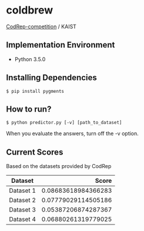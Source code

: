 # coldbrew

[CodRep-competition](https://github.com/KTH/CodRep-competition) / KAIST

## Implementation Environment

* Python 3.5.0

## Installing Dependencies
```shell
$ pip install pygments
```

## How to run?
```shell
$ python predictor.py [-v] [path_to_dataset]
```
When you evaluate the answers, turn off the -v option.

## Current Scores
Based on the datasets provided by CodRep

|  Dataset  |         Score        |
|:---------:|---------------------:|
| Dataset 1 | 0.08683618984366283  |
| Dataset 2 | 0.07779029114505186  |
| Dataset 3 | 0.05387206874287367  |
| Dataset 4 | 0.06880261319779025  |
